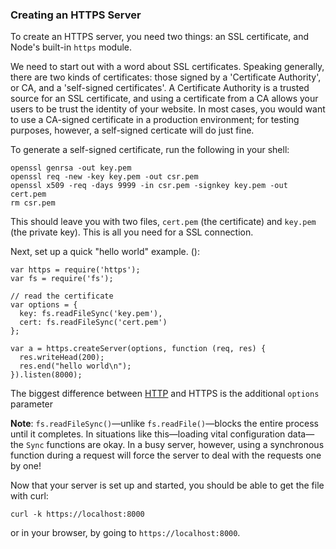 ### Creating an HTTPS Server

To create an HTTPS server, you need two things: an SSL certificate, and Node's built-in `https` module.

We need to start out with a word about SSL certificates.  Speaking generally, there are two kinds of certificates: those signed by a 'Certificate Authority', or CA, and a 'self-signed certificates'.  A Certificate Authority is a trusted source for an SSL certificate, and using a certificate from a CA allows your users to be trust the identity of your website. In most cases, you would want to use a CA-signed certificate in a production environment; for testing purposes, however, a self-signed certicate will do just fine.

To generate a self-signed certificate, run the following in your shell:

	openssl genrsa -out key.pem
	openssl req -new -key key.pem -out csr.pem
	openssl x509 -req -days 9999 -in csr.pem -signkey key.pem -out cert.pem
	rm csr.pem

This should leave you with two files, `cert.pem` (the certificate) and `key.pem` (the private key). This is all you need for a SSL connection. 

Next, set up a quick "hello world" example. ():

    var https = require('https');
    var fs = require('fs');

    // read the certificate
    var options = {
      key: fs.readFileSync('key.pem'),
      cert: fs.readFileSync('cert.pem')
    };

    var a = https.createServer(options, function (req, res) {
      res.writeHead(200);
      res.end("hello world\n");
    }).listen(8000);

The biggest difference between [HTTP](#how-do-i-create-a-http-server) and HTTPS is the additional `options` parameter

**Note**: `fs.readFileSync()`&mdash;unlike `fs.readFile()`&mdash;blocks the entire process until it completes.  In situations like this&mdash;loading vital configuration data&mdash;the `Sync` functions are okay.  In a busy server, however, using a synchronous function during a request will force the server to deal with the requests one by one!

Now that your server is set up and started, you should be able to get the file with curl:

    curl -k https://localhost:8000

or in your browser, by going to `https://localhost:8000`. 
